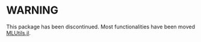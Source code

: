 # WARNING

This package has been discontinued. Most functionalities have been moved [MLUtils.jl](https://github.com/JuliaML/MLUtils.jl).
